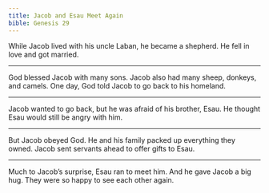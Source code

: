 ```yaml
---
title: Jacob and Esau Meet Again
bible: Genesis 29
---
```


While Jacob lived with his uncle Laban,
he became a shepherd.
He fell in love and got married.

---

God blessed Jacob with many sons.
Jacob also had many sheep,
donkeys, and camels.
One day, God told Jacob to
go back to his homeland.

---

Jacob wanted to go back,
but he was afraid of his brother, Esau.
He thought Esau would still be
angry with him.

---

But Jacob obeyed God.
He and his family packed up
everything they owned.
Jacob sent servants ahead
to offer gifts to Esau.

---

Much to Jacob’s surprise,
Esau ran to meet him.
And he gave Jacob a big hug.
They were so happy
to see each other again.

